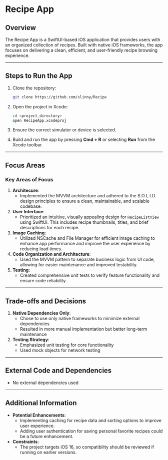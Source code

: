 # Recipe App

## Overview

The Recipe App is a SwiftUI-based iOS application that provides users with an organized collection of recipes. Built with native iOS frameworks, the app focuses on delivering a clean, efficient, and user-friendly recipe browsing experience.

----------

## Steps to Run the App

1.  Clone the repository:
    
    ```bash 
    git clone https://github.com/slinny/Recipe
    ```

2.  Open the project in Xcode:
    
    ```bash
    cd <project_directory>
    open RecipeApp.xcodeproj 
    ```
    
3.  Ensure the correct simulator or device is selected.
    
4.  Build and run the app by pressing  **Cmd + R**  or selecting  **Run**  from the Xcode toolbar.

----------

## Focus Areas

### Key Areas of Focus

1.  **Architecure**:
    -   Implemented the MVVM architecture and adhered to the S.O.L.I.D. design principles to ensure a clean, maintainable, and scalable codebase.
2. **User Interface**:
    -   Prioritized an intuitive, visually appealing design for `RecipeListView` using SwiftUI. This includes recipe thumbnails, titles, and brief descriptions for each recipe.
3.  **Image Caching**:
    -   Utilized NSCache and File Manager for efficient image caching to enhance app performance and improve the user experience by reducing load times.
4.  **Code Organization and Architecture**:
    -   Used the MVVM pattern to separate business logic from UI code, allowing for easier maintenance and improved testability.
5.  **Testing**:
    -   Created comprehensive unit tests to verify feature functionality and ensure code reliability.

----------

## Trade-offs and Decisions

1. **Native Dependencies Only**:
    -   Chose to use only native frameworks to minimize external dependencies
    -   Resulted in more manual implementation but better long-term maintenance
2. **Testing Strategy**:
    -   Emphasized unit testing for core functionality
    -   Used mock objects for network testing    

----------

## External Code and Dependencies

-   No external dependencies used

----------

## Additional Information

-   **Potential Enhancements**:
    -   Implementing caching for recipe data and sorting options to improve user experience.
    -   Adding user authentication for saving personal favorite recipes could be a future enhancement.
-   **Constraints**:
    -   The project targets iOS 16, so compatibility should be reviewed if running on earlier versions.

